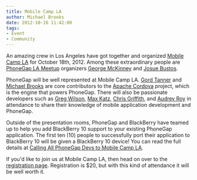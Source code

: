 ```yaml
---
title: Mobile Camp LA
author: Michael Brooks
date: 2012-10-16 11:42:00
tags:
- Event
- Community
---
```


An amazing crew in Los Angeles have got together and organized [Mobile Camp LA](http://mobilecampla.com/) for October 18th, 2012. Among these extraordinary people are [PhoneGap LA Meetup](http://www.meetup.com/laphonegap/) organizers [George McKinney](https://twitter.com/georgemck/) and [Josue Bustos](https://twitter.com/hozwe).

PhoneGap will be well represented at Mobile Camp LA. [Gord Tanner](https://twitter.com/gordtanner) and [Michael Brooks](https://twitter.com/mwbrooks) are core contributors to the [Apache Cordova](incubator.apache.org/cordova) project, which is the engine that powers PhoneGap. There will also be passionate developers such as [Greg Wilson](https://twitter.com/gregsramblings), [Max Katz](https://twitter.com/maxkatz), [Chris Griffith](https://twitter.com/ChrisGriffith), and [Audrey Roy](https://twitter.com/audreyr) in attendance to share their knowledge of mobile application development and PhoneGap.

Outside of the presentation rooms, PhoneGap and BlackBerry have teamed up to help you add BlackBerry 10 support to your existing PhoneGap application. The first ten (10) people to successfully port their application to BlackBerry 10 will be given a BlackBerry 10 device! You can read the full details at [Calling All PhoneGap Devs to Mobile Camp LA](http://devblog.blackberry.com/2012/10/calling-all-phonegap-devs-to-mobile-camp-la/).

If you'd like to join us at Mobile Camp LA, then head on over to the [registration page](http://mobilecampla.com/#registration). Registration is $20, but with this kind of attendance it will be well worth it.
